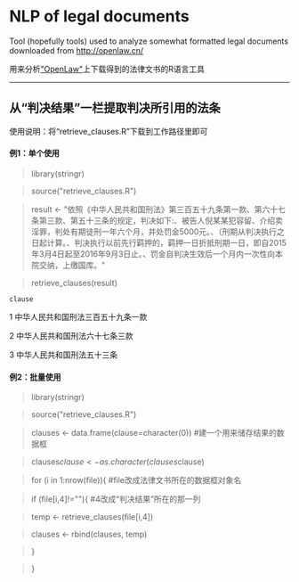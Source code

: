# NLP of legal documents
Tool (hopefully tools) used to analyze somewhat formatted legal documents downloaded from http://openlaw.cn/

用来分析["OpenLaw"](http://openlaw.cn/)上下载得到的法律文书的R语言工具

-------------------------------------------------------------
## 从“判决结果”一栏提取判决所引用的法条

使用说明：将“retrieve_clauses.R”下载到工作路径里即可

#### 例1：单个使用

>library(stringr)

>source("retrieve_clauses.R")

>result <- "依照《中华人民共和国刑法》第三百五十九条第一款、第六十七条第三款、第五十三条的规定，判决如下:、被告人倪某某犯容留、介绍卖淫罪，判处有期徒刑一年六个月，并处罚金5000元。、（刑期从判决执行之日起计算。、判决执行以前先行羁押的，羁押一日折抵刑期一日，即自2015年3月4日起至2016年9月3日止。、罚金自判决生效后一个月内一次性向本院交纳，上缴国库。"

>retrieve_clauses(result)

    clause 

1 中华人民共和国刑法三百五十九条一款

2     中华人民共和国刑法六十七条三款

3         中华人民共和国刑法五十三条

#### 例2：批量使用

>library(stringr)

>source("retrieve_clauses.R")

>clauses <- data.frame(clause=character(0))  #建一个用来储存结果的数据框

>clauses$clause <- as.character(clauses$clause)

>for (i in 1:nrow(file)){                      #file改成法律文书所在的数据框对象名

  >if (file[i,4]!=""){                         #4改成“判决结果”所在的那一列
  
   >temp <- retrieve_clauses(file[i,4])
    
   >clauses <- rbind(clauses, temp)
    
  >}
  
>}
